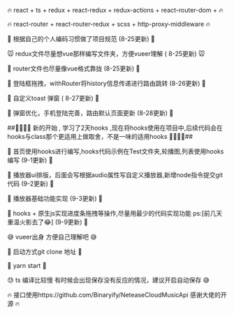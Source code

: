 🔥                  react + ts + redux + react-redux + redux-actions + react-router-dom +                                       🔥

🔥                  react-router + react-router-redux + scss + http-proxy-middleware                                            🔥

🚀                  根据自己的个人编码习惯做了项目规范                                               (8-25更新)                        🚀

🐭                  redux文件尽量想vue那样编写文件夹，方便vueer理解                                (  8-25更新)                        🐭

🐂                  router文件也尽量像vue格式靠拢                                                  (8-25更新)                        🐂

🐯                  登陆框拖拽，withRouter将history信息传递进行路由跳转                              (8-26更新)                         🐯

🐰                  自定义toast 弹窗                                                           (  8-27更新)                         🐰

🐲                  弹窗优化，手机登陆完善，路由默认页面更新                                          (8-28更新)                         🐲

##🎉🎉🎉🎉          新的开始 , 学习了2天hooks ,现在将hooks使用在项目中,后续代码会在hooks与class那个更适用上做取舍，不是一味的适用hooks   🎉🎉🎉🎉##

🐍                  首页使用hooks进行编写,hooks代码示例在Test文件夹,轮播图,列表使用hooks编写            (9-1更新)                          🐍

🐎                  播放器ui排版，后面会写根据audio属性写自定义播放器,新增node指令提交git代码             (9-2更新)                         🐎

🐑                  播放器基础功能实现                                                             (9-3更新)                         🐑

🐔                  hooks + 原生js实现进度条拖拽等操作,尽量用最少的代码实现功能 ps:[前几天重温火影去了😂]  (9-9更新)                         🐔

😅                  vueer出身 方便自己理解吧                                                                                         😅

🚀                  启动方式git clone 地址                                                                                          🚀

🍺                  yarn start                                                                                                    🍺

😓                  ts 编译比较慢 有时候会出现保存没有反应的情况，建议开启自动保存                                                          😅

🔥                  接口使用https://github.com/Binaryify/NeteaseCloudMusicApi 感谢大佬的开源                                          🔥 

